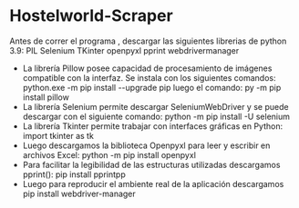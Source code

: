 # Hostelworld-Scraper
Antes de correr el programa , descargar las siguientes librerias de python 3.9:
PIL
Selenium 
TKinter
openpyxl
pprint
webdrivermanager

* La librería Pillow posee capacidad de procesamiento de imágenes compatible con la interfaz. Se instala con los siguientes comandos:
python.exe -m pip install --upgrade pip luego el comando: py -m pip install pillow
* La librería Selenium permite descargar SeleniumWebDriver y se puede descargar con el siguiente comando:
python -m pip install -U selenium
* La librería Tkinter permite trabajar con interfaces gráficas en Python:
import tkinter as tk
* Luego descargamos la biblioteca Openpyxl para leer y escribir en archivos Excel:
python -m pip install openpyxl 
* Para facilitar la legibilidad de las estructuras utilizadas descargamos pprint():
pip install pprintpp
* Luego para reproducir el ambiente real de la aplicación descargamos 
pip install webdriver-manager

